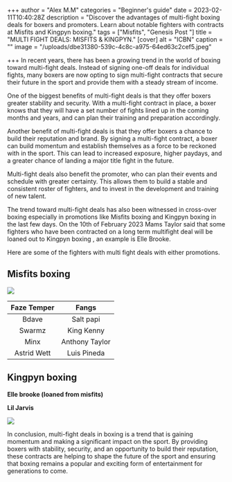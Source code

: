 +++
author = "Alex M.M"
categories = "Beginner's guide"
date = 2023-02-11T10:40:28Z
description = "Discover the advantages of multi-fight boxing deals for boxers and promoters. Learn about notable fighters with contracts at Misfits and Kingpyn boxing."
tags = ["Misfits", "Genesis Post "]
title = "MULTI FIGHT DEALS:  MISFITS & KINGPYN."
[cover]
alt = "ICBN"
caption = ""
image = "/uploads/dbe31380-539c-4c8c-a975-64ed63c2cef5.jpeg"

+++
In recent years, there has been a growing trend in the world of boxing toward multi-fight deals. Instead of signing one-off deals for individual fights, many boxers are now opting to sign multi-fight contracts that secure their future in the sport and provide them with a steady stream of income.

One of the biggest benefits of multi-fight deals is that they offer boxers greater stability and security. With a multi-fight contract in place, a boxer knows that they will have a set number of fights lined up in the coming months and years, and can plan their training and preparation accordingly.

Another benefit of multi-fight deals is that they offer boxers a chance to build their reputation and brand. By signing a multi-fight contract, a boxer can build momentum and establish themselves as a force to be reckoned with in the sport. This can lead to increased exposure, higher paydays, and a greater chance of landing a major title fight in the future.

Multi-fight deals also benefit the promoter, who can plan their events and schedule with greater certainty. This allows them to build a stable and consistent roster of fighters, and to invest in the development and training of new talent.

The trend toward multi-fight deals has also been witnessed in cross-over boxing especially in promotions like Misfits boxing and Kingpyn boxing in the last few days. On the 10th of February 2023 Mams Taylor said that some fighters who have been contracted on a long term multifight deal will be loaned out to Kingpyn boxing , an example is Elle Brooke.

Here are some of the fighters with multi fight deals with either promotions.

## Misfits boxing

![](/uploads/whatsapp-image-2023-02-13-at-4-04-17-pm-1.jpeg)

| Faze Temper | Fangs |
| :---: | :---: |
| Bdave | Salt papi |
| Swarmz | King Kenny |
| Minx | Anthony Taylor |
| Astrid Wett | Luis Pineda |

## Kingpyn boxing

**Elle brooke (loaned from misfits)**

**Lil Jarvis**

![](/uploads/45d28740-a0a4-4f72-b15e-642f69baf97f.jpeg)

In conclusion, multi-fight deals in boxing is a trend that is gaining momentum and making a significant impact on the sport. By providing boxers with stability, security, and an opportunity to build their reputation, these contracts are helping to shape the future of the sport and ensuring that boxing remains a popular and exciting form of entertainment for generations to come.